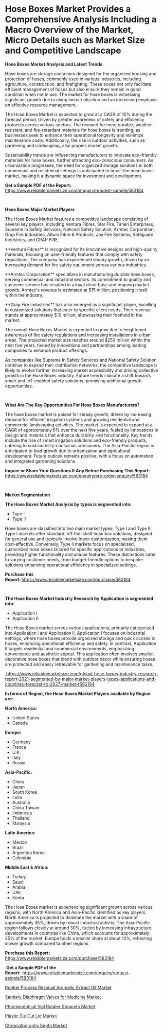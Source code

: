 <p><h1>Hose Boxes Market Provides a Comprehensive Analysis Including a Macro Overview of the Market, Micro Details such as Market Size and Competitive Landscape</h1></p><p><strong>Hose Boxes Market Analysis and Latest Trends</strong></p>
<p><p>Hose boxes are storage containers designed for the organized housing and protection of hoses, commonly used in various industries, including agriculture, construction, and firefighting. These boxes not only facilitate efficient management of hoses but also ensure they remain in good condition when not in use. The market for hose boxes is witnessing significant growth due to rising industrialization and an increasing emphasis on effective resource management.</p><p>The Hose Boxes Market is expected to grow at a CAGR of 10% during the forecast period, driven by greater awareness of safety and efficiency protocols across various sectors. The demand for more durable, weather-resistant, and fire-retardant materials for hose boxes is trending, as businesses seek to enhance their operational longevity and minimize maintenance costs. Additionally, the rise in outdoor activities, such as gardening and landscaping, also propels market growth.</p><p>Sustainability trends are influencing manufacturers to innovate eco-friendly materials for hose boxes, further attracting eco-conscious consumers. As urbanization progresses, the need for organized storage solutions in both commercial and residential settings is anticipated to boost the hose boxes market, making it a dynamic space for investment and development.</p></p>
<p><strong>Get a Sample PDF of the Report:&nbsp;</strong> <a href="https://www.reliablemarketsize.com/enquiry/request-sample/583184?utm_campaign=1845&utm_medium=2&utm_source=Github&utm_content=ia&utm_term=09122024&utm_id=hose-boxes">https://www.reliablemarketsize.com/enquiry/request-sample/583184</a></p>
<p>&nbsp;</p>
<p><strong>Hose Boxes Major Market Players</strong></p>
<p><p>The Hose Boxes Market features a competitive landscape consisting of several key players, including Ventura Fibres, Star Fire, Taheri Enterprises, Supreme In Safety Services, National Safety Solution, Armtec Corporation, Grap Fire Industries, Allwin Fibre & Products, Jay Fire Systems, Safeguard Industries, and GRAP FIRE. </p><p>**Ventura Fibres** is recognized for its innovative designs and high-quality materials, focusing on user-friendly features that comply with safety regulations. The company has experienced steady growth, driven by an increasing demand for fire safety equipment across various industries. </p><p>**Armtec Corporation** specializes in manufacturing durable hose boxes, serving commercial and industrial sectors. Its commitment to quality and customer service has resulted in a loyal client base and ongoing market growth. Armtec's revenue is estimated at $15 million, positioning it well within the industry.</p><p>**Grap Fire Industries** has also emerged as a significant player, excelling in customized solutions that cater to specific client needs. Their revenue stands at approximately $10 million, showcasing their foothold in the market.</p><p>The overall Hose Boxes Market is expected to grow due to heightened awareness of fire safety regulations and increasing installations in urban areas. The projected market size reaches around $250 million within the next five years, fueled by innovations and partnerships among leading companies to enhance product offerings.</p><p>As companies like Supreme In Safety Services and National Safety Solution continue to expand their distribution networks, the competitive landscape is likely to evolve further, increasing market accessibility and driving collective growth in the Hose Boxes industry. Future trends indicate a shift towards smart and IoT-enabled safety solutions, promising additional growth opportunities.</p></p>
<p>&nbsp;</p>
<p><strong>What Are The Key Opportunities For Hose Boxes Manufacturers?</strong></p>
<p><p>The hose boxes market is poised for steady growth, driven by increasing demand for efficient irrigation systems and growing residential and commercial landscaping activities. The market is expected to expand at a CAGR of approximately 5% over the next five years, fueled by innovations in design and materials that enhance durability and functionality. Key trends include the rise of smart irrigation solutions and eco-friendly products, catering to sustainability-conscious consumers. The Asia-Pacific region is anticipated to lead growth due to urbanization and agricultural development. Future outlook remains positive, with a focus on automation and integrated gardening solutions.</p></p>
<p><strong>Inquire or Share Your Questions If Any Before Purchasing This Report:</strong> <a href="https://www.reliablemarketsize.com/enquiry/pre-order-enquiry/583184?utm_campaign=1845&utm_medium=2&utm_source=Github&utm_content=ia&utm_term=09122024&utm_id=hose-boxes">https://www.reliablemarketsize.com/enquiry/pre-order-enquiry/583184</a></p>
<p>&nbsp;</p>
<p><strong>Market Segmentation</strong></p>
<p><strong>The Hose Boxes Market Analysis by types is segmented into:</strong></p>
<p><ul><li>Type I</li><li>Type II</li></ul></p>
<p><p>Hose boxes are classified into two main market types: Type I and Type II. Type I markets offer standard, off-the-shelf hose box solutions, designed for general use and typically involve lower customization, making them cost-effective. Conversely, Type II markets focus on specialized, customized hose boxes tailored for specific applications or industries, providing higher functionality and unique features. These distinctions cater to varying customer needs, from budget-friendly options to bespoke solutions enhancing operational efficiency in specialized settings.</p></p>
<p><strong>Purchase this Report:&nbsp;</strong><a href="https://www.reliablemarketsize.com/purchase/583184?utm_campaign=1845&utm_medium=2&utm_source=Github&utm_content=ia&utm_term=09122024&utm_id=hose-boxes">https://www.reliablemarketsize.com/purchase/583184</a></p>
<p>&nbsp;</p>
<p><strong>The Hose Boxes Market Industry Research by Application is segmented into:</strong></p>
<p><ul><li>Application I</li><li>Application II</li></ul></p>
<p><p>The Hose Boxes market serves various applications, primarily categorized into Application I and Application II. Application I focuses on industrial settings, where hose boxes provide organized storage and quick access to hoses, enhancing operational efficiency and safety. In contrast, Application II targets residential and commercial environments, emphasizing convenience and aesthetic appeal. This application often involves smaller, decorative hose boxes that blend with outdoor décor while ensuring hoses are protected and easily retrievable for gardening and maintenance tasks.</p></p>
<p><a href="https://www.reliablemarketsize.com/global-hose-boxes-industry-research-report-2021-segmented-by-major-market-players-types-applications-and-countries-forecast-to-2027-market-r583184?utm_campaign=1845&utm_medium=2&utm_source=Github&utm_content=ia&utm_term=09122024&utm_id=hose-boxes">&nbsp;https://www.reliablemarketsize.com/global-hose-boxes-industry-research-report-2021-segmented-by-major-market-players-types-applications-and-countries-forecast-to-2027-market-r583184</a></p>
<p><strong>In terms of Region, the Hose Boxes Market Players available by Region are:</strong></p>
<p>
    <p> <strong> North America: </strong>
        <ul>
            <li>United States</li>
            <li>Canada</li>
        </ul>
        </p> 
    <p> <strong> Europe: </strong>
        <ul>
            <li>Germany</li>
            <li>France</li>
            <li>U.K.</li>
            <li>Italy</li>
            <li>Russia</li>
        </ul>
        </p> 
    <p> <strong> Asia-Pacific: </strong>
        <ul>
            <li>China</li>
            <li>Japan</li>
            <li>South Korea</li>
            <li>India</li>
            <li>Australia</li>
            <li>China Taiwan</li>
            <li>Indonesia</li>
            <li>Thailand</li>
            <li>Malaysia</li>
        </ul>
        </p> 
    <p> <strong> Latin America: </strong>
        <ul>
            <li>Mexico</li>
            <li>Brazil</li>
            <li>Argentina Korea</li>
            <li>Colombia</li>
        </ul>
        </p> 
    <p> <strong> Middle East & Africa: </strong>
        <ul>
            <li>Turkey</li>
            <li>Saudi</li>
            <li>Arabia</li>
            <li>UAE</li>
            <li>Korea</li>
        </ul>
    </p>
    </p>
<p><p>The Hose Boxes market is experiencing significant growth across various regions, with North America and Asia-Pacific identified as key players. North America is projected to dominate the market with a share of approximately 35%, driven by robust industrial activity. The Asia-Pacific region follows closely at around 30%, fueled by increasing infrastructure developments in countries like China, which accounts for approximately 25% of the market. Europe holds a smaller share at about 10%, reflecting slower growth compared to other regions.</p></p>
<p><strong>Purchase this Report: </strong><a href="https://www.reliablemarketsize.com/purchase/583184?utm_campaign=1845&utm_medium=2&utm_source=Github&utm_content=ia&utm_term=09122024&utm_id=hose-boxes">https://www.reliablemarketsize.com/purchase/583184</a></p>
<p>&nbsp;<strong>Get a Sample PDF of the Report:&nbsp;&nbsp;</strong><a href="https://www.reliablemarketsize.com/enquiry/request-sample/583184?utm_campaign=1845&utm_medium=2&utm_source=Github&utm_content=ia&utm_term=09122024&utm_id=hose-boxes">https://www.reliablemarketsize.com/enquiry/request-sample/583184</a></p>
<p><strong></strong></p>
<p><p><a href="https://www.linkedin.com/pulse/impressive-global-rubber-process-residual-aromatic-extract-fsdof?utm_campaign=1845&utm_medium=2&utm_source=Github&utm_content=ia&utm_term=09122024&utm_id=hose-boxes">Rubber Process Residual Aromatic Extract Oil Market</a></p><p><a href="https://www.linkedin.com/pulse/in-depth-sanitary-diaphragm-valves-medicine-report-industry-9axre?utm_campaign=1845&utm_medium=2&utm_source=Github&utm_content=ia&utm_term=09122024&utm_id=hose-boxes">Sanitary Diaphragm Valves for Medicine Market</a></p><p><a href="https://www.linkedin.com/pulse/the-sympatico-insight-9odme?utm_campaign=1845&utm_medium=2&utm_source=Github&utm_content=ia&utm_term=09122024&utm_id=hose-boxes">Pharmaceutical Vial Rubber Stoppers Market</a></p><p><a href="https://www.linkedin.com/pulse/plastic-die-cut-lid-market-trends-prediction-ofthe-cagr57from-yj9ne?utm_campaign=1845&utm_medium=2&utm_source=Github&utm_content=ia&utm_term=09122024&utm_id=hose-boxes">Plastic Die Cut Lid Market</a></p><p><a href="https://www.linkedin.com/pulse/key-trends-driving-chromatography-septa-market-growth-83-cagr-fmvie?utm_campaign=1845&utm_medium=2&utm_source=Github&utm_content=ia&utm_term=09122024&utm_id=hose-boxes">Chromatography Septa Market</a></p></p>